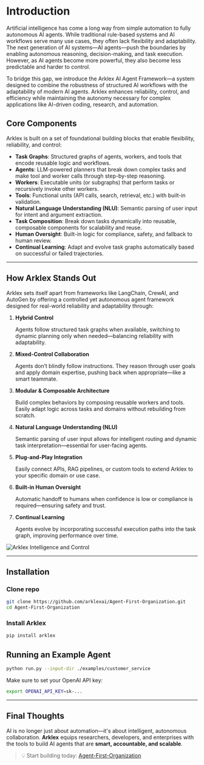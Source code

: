 # Introduction
Artificial intelligence has come a long way from simple automation to fully autonomous AI agents. While traditional rule-based systems and AI workflows serve many use cases, they often lack flexibility and adaptability. The next generation of AI systems—AI agents—push the boundaries by enabling autonomous reasoning, decision-making, and task execution. However, as AI agents become more powerful, they also become less predictable and harder to control.

To bridge this gap, we introduce the Arklex AI Agent Framework—a system designed to combine the robustness of structured AI workflows with the adaptability of modern AI agents. Arklex enhances reliability, control, and efficiency while maintaining the autonomy necessary for complex applications like AI-driven coding, research, and automation.

## **Core Components**

Arklex is built on a set of foundational building blocks that enable flexibility, reliability, and control:

* **Task Graphs**: Structured graphs of agents, workers, and tools that encode reusable logic and workflows.
* **Agents**: LLM-powered planners that break down complex tasks and make tool and worker calls through step-by-step reasoning.
* **Workers**: Executable units (or subgraphs) that perform tasks or recursively invoke other workers.
* **Tools**: Functional units (API calls, search, retrieval, etc.) with built-in validation.
* **Natural Language Understanding (NLU)**: Semantic parsing of user input for intent and argument extraction.
* **Task Composition**: Break down tasks dynamically into reusable, composable components for scalability and reuse.
* **Human Oversight**: Built-in logic for compliance, safety, and fallback to human review.
* **Continual Learning**: Adapt and evolve task graphs automatically based on successful or failed trajectories.

---
## **How Arklex Stands Out**

Arklex sets itself apart from frameworks like LangChain, CrewAI, and AutoGen by offering a controlled yet autonomous agent framework designed for real-world reliability and adaptability through:

1.  **Hybrid Control** 

    Agents follow structured task graphs when available, switching to dynamic planning only when needed—balancing reliability with adaptability.

2. **Mixed-Control Collaboration**

    Agents don’t blindly follow instructions. They reason through user goals and apply domain expertise, pushing back when appropriate—like a smart teammate.

3. **Modular & Composable Architecture**

    Build complex behaviors by composing reusable workers and tools. Easily adapt logic across tasks and domains without rebuilding from scratch.

4. **Natural Language Understanding (NLU)**

    Semantic parsing of user input allows for intelligent routing and dynamic task interpretation—essential for user-facing agents.

5. **Plug-and-Play Integration**

    Easily connect APIs, RAG pipelines, or custom tools to extend Arklex to your specific domain or use case.

6. **Built-in Human Oversight**

    Automatic handoff to humans when confidence is low or compliance is required—ensuring safety and trust.

7. **Continual Learning**

    Agents evolve by incorporating successful execution paths into the task graph, improving performance over time.



![Arklex Intelligence and Control](https://edubot-images.s3.us-east-1.amazonaws.com/qa/agent-framework.png)

---
## **Installation**
### Clone repo
```bash
git clone https://github.com/arklexai/Agent-First-Organization.git
cd Agent-First-Organization
```
### Install Arklex

```bash
pip install arklex
```

## **Running an Example Agent**

```bash
python run.py --input-dir ./examples/customer_service 
```

Make sure to set your OpenAI API key:

```bash
export OPENAI_API_KEY=sk-...
```

---
## **Final Thoughts**

AI is no longer just about automation—it's about intelligent, autonomous collaboration. **Arklex** equips researchers, developers, and enterprises with the tools to build AI agents that are **smart, accountable, and scalable**.

> 💡 Start building today: [Agent-First-Organization](https://github.com/arklexai/Agent-First-Organization)

